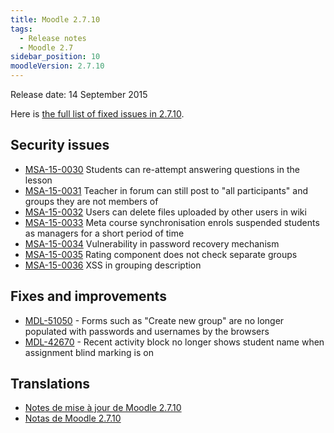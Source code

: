 ```yaml
---
title: Moodle 2.7.10
tags:
  - Release notes
  - Moodle 2.7
sidebar_position: 10
moodleVersion: 2.7.10
---
```


Release date: 14 September 2015

Here is [the full list of fixed issues in 2.7.10](https://moodle.atlassian.net/secure/IssueNavigator!executeAdvanced.jspa?jqlQuery=project+%3D+mdl+AND+resolution+%3D+fixed+AND+fixVersion+in+%28%222.7.10%22%29+ORDER+BY+priority+DESC&runQuery=true&clear=true).

## Security issues

- [MSA-15-0030](https://moodle.org/mod/forum/discuss.php?d=320287) Students can re-attempt answering questions in the lesson
- [MSA-15-0031](https://moodle.org/mod/forum/discuss.php?d=320288) Teacher in forum can still post to "all participants" and groups they are not members of
- [MSA-15-0032](https://moodle.org/mod/forum/discuss.php?d=320289) Users can delete files uploaded by other users in wiki
- [MSA-15-0033](https://moodle.org/mod/forum/discuss.php?d=320290) Meta course synchronisation enrols suspended students as managers for a short period of time
- [MSA-15-0034](https://moodle.org/mod/forum/discuss.php?d=320291) Vulnerability in password recovery mechanism
- [MSA-15-0035](https://moodle.org/mod/forum/discuss.php?d=320292) Rating component does not check separate groups
- [MSA-15-0036](https://moodle.org/mod/forum/discuss.php?d=320293) XSS in grouping description

## Fixes and improvements

- [MDL-51050](https://moodle.atlassian.net/browse/MDL-51050) - Forms such as "Create new group" are no longer populated with passwords and usernames by the browsers
- [MDL-42670](https://moodle.atlassian.net/browse/MDL-42670) - Recent activity block no longer shows student name when assignment blind marking is on

## Translations

- [Notes de mise à jour de Moodle 2.7.10](https://docs.moodle.org/fr/Notes_de_mise_à_jour_de_Moodle_2.7.10)
- [Notas de Moodle 2.7.10](https://docs.moodle.org/es/Notas_de_Moodle_2.7.10)
